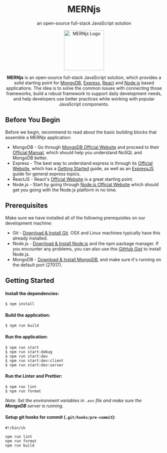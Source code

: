 <h1 align="center">MERNjs</h1>	

<p align="center">an open-source full-stack JavaScript solution</p>	

<p align="center">
  <a href="https://mern.js.org/" target="_blank">
    <img src="./public/images/logo.png" width="128" alt="MERNjs Logo" />
  </a>
</p>

<p align="center">
  <strong>MERNjs</strong> is an open-source full-stack JavaScript solution, which provides a solid starting point for <a href="http://www.mongodb.org/" target="_blank">MongoDB</a>, <a href="http://expressjs.com/" target="_blank">Express</a>, <a href="https://reactjs.org/" target="_blank">React</a> and <a href="http://www.nodejs.org/" target="_blank">Node.js</a> based applications. The idea is to solve the common issues with connecting those frameworks, build a robust framework to support daily development needs, and help developers use better practices while working with popular JavaScript components.
</p>

## Before You Begin

Before we begin, recommend to read about the basic building blocks that assemble a MERNjs application:

- MongoDB - Go through [MongoDB Official Website](http://mongodb.org/) and proceed to their [Official Manual](http://docs.mongodb.org/manual/), which should help you understand NoSQL and MongoDB better.
- Express - The best way to understand express is through its [Official Website](http://expressjs.com/), which has a [Getting Started](http://expressjs.com/starter/installing.html) guide, as well as an [ExpressJS](http://expressjs.com/en/guide/routing.html) guide for general express topics.
- ReactJS - React's [Official Website](http//facebook.github.io/react/) is a great starting point.
- Node.js - Start by going through [Node.js Official Website](http://nodejs.org/) which should get you going with the Node.js platform in no time.

## Prerequisites

Make sure we have installed all of the following prerequisites on our development machine:

- Git - [Download & Install Git](https://git-scm.com/downloads). OSX and Linux machines typically have this already installed.
- Node.js - [Download & Install Node.js](https://nodejs.org/en/download/) and the npm package manager. If you encounter any problems, you can also use this [GitHub Gist](https://gist.github.com/isaacs/579814) to install Node.js.
- MongoDB - [Download & Install MongoDB](http://www.mongodb.org/downloads), and make sure it's running on the default port (27017).

## Getting Started

#### Install the dependencies:

```
$ npm install
```

#### Build the application:

```
$ npm run build
```

#### Run the application:

```
$ npm run start
$ npm run start:debug
$ npm run start:dev
$ npm run start:dev:client
$ npm run start:dev:server
```

#### Run the Linter and Prettier:

```
$ npm run lint
$ npm run format
```

_Note: Set the environment variables in `.env` file and make sure the **MongoDB** server is running._

#### Setup git hooks for commit (`.git/hooks/pre-commit`):

```
#!/bin/sh

npm run lint
npm run format
npm run build
```

